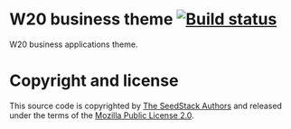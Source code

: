 # W20 business theme [![Build status](https://travis-ci.org/seedstack/w20-business-theme.svg?branch=master)](https://travis-ci.org/seedstack/w20-business-theme)

W20 business applications theme.

# Copyright and license

This source code is copyrighted by [The SeedStack Authors](https://github.com/seedstack/seedstack/blob/master/AUTHORS) and
released under the terms of the [Mozilla Public License 2.0](https://www.mozilla.org/MPL/2.0/).
